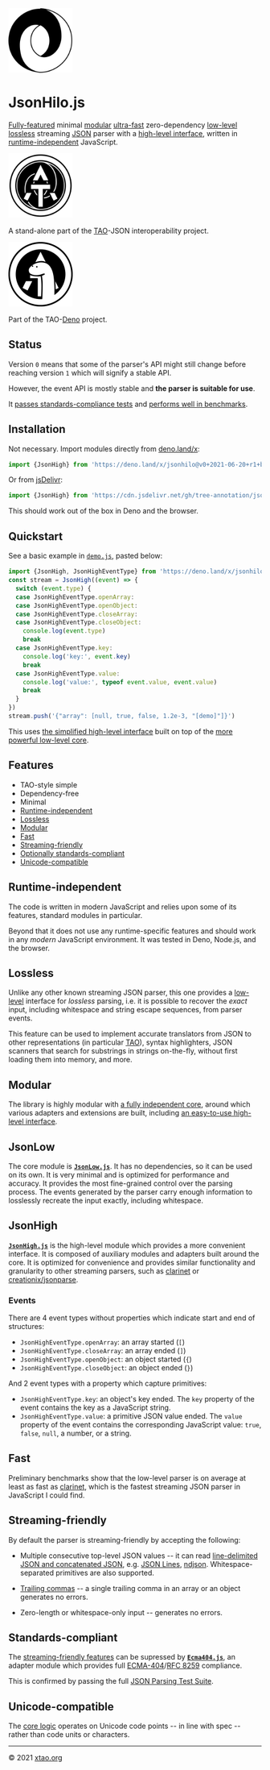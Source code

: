 <img src="logo.png" alt="logo" height="128" />

# JsonHilo.js

[Fully-featured](#features) minimal [modular](#modular) [ultra-fast](#fast) zero-dependency [low-level](#jsonlow) [lossless](#lossless) streaming [JSON](https://json.org) parser with a [high-level interface](#jsonhigh), written in [runtime-independent](#runtime-independent) JavaScript.

<!-- Ultra-fast zero-dependency fully-featured minimal modular low-level lossless streaming [JSON](https://json.org) parser with a high-level interface, written in JavaScript. -->

<img src="tao-json.png" alt="tao-json-logo" height="128" />

A stand-alone part of the [TAO](https://xtao.org)-JSON interoperability project.

<img src="tao-deno.png" alt="tao-deno-logo" height="128" />

Part of the TAO-[Deno](https://deno.land/) project.

## Status

Version `0` means that some of the parser's API might still change before reaching version `1` which will signify a stable API.

However, the event API is mostly stable and **the parser is suitable for use**.

It [passes standards-compliance tests](#standards-compliant) and [performs well in benchmarks](#fast).

## Installation

Not necessary. Import modules directly from [deno.land/x](https://deno.land/x):

```js
import {JsonHigh} from 'https://deno.land/x/jsonhilo@v0+2021-06-20+r1+beta/mod.js'
```

Or from [jsDelivr](https://www.jsdelivr.com/):

```js
import {JsonHigh} from 'https://cdn.jsdelivr.net/gh/tree-annotation/jsonhilo@v0+2021-06-20+r1+beta/mod.js'
```

This should work out of the box in Deno and the browser.

<!-- An easy alternative that will work for all environments is to copy and use [`jsonhilo.bundle.js`](jsonhilo.bundle.js), e.g.:

```
curl https://raw.githubusercontent.com/tree-annotation/json-stream-js/jsonhilo.bundle.js > jsonhilo.bundle.js
```

and then:

```js
import {JsonHigh} from 'jsonhilo.bundle.js'
```

The bundle was obtained with [`deno bundle`](https://deno.land/manual/tools/bundler) and exports the same modules as [`mod.js`](mod.js), all dependencies included. -->

## Quickstart

See a basic example in [`demo.js`](demo.js), pasted below:

```js
import {JsonHigh, JsonHighEventType} from 'https://deno.land/x/jsonhilo@v0+2021-06-20+r1+beta/mod.js'
const stream = JsonHigh((event) => {
  switch (event.type) {
  case JsonHighEventType.openArray:
  case JsonHighEventType.openObject:
  case JsonHighEventType.closeArray:
  case JsonHighEventType.closeObject:
    console.log(event.type)
    break
  case JsonHighEventType.key:
    console.log('key:', event.key)
    break
  case JsonHighEventType.value:
    console.log('value:', typeof event.value, event.value)
    break
  }
})
stream.push('{"array": [null, true, false, 1.2e-3, "[demo]"]}')
```

This uses [the simplified high-level interface](#jsonhigh) built on top of the [more powerful low-level core](#jsonlow).

## Features

* TAO-style simple
* Dependency-free
* Minimal
* [Runtime-independent](#runtime-independent)
* [Lossless](#lossless)
* [Modular](#modular)
* [Fast](#fast)
* [Streaming-friendly](#streaming-friendly)
* [Optionally standards-compliant](#standards-compliant)
* [Unicode-compatible](#unicode-compatible)

## Runtime-independent

The code is written in modern JavaScript and relies upon some of its features, standard modules in particular.

Beyond that it does not use any runtime-specific features and should work in any *modern* JavaScript environment. It was tested in Deno, Node.js, and the browser.

## Lossless

Unlike any other known streaming JSON parser, this one provides a [low-level](#jsonlow) interface for *lossless* parsing, i.e. it is possible to recover the *exact* input, including whitespace and string escape sequences, from parser events.

This feature can be used to implement accurate translators from JSON to other representations (in particular [TAO](https://xtao.org)), syntax highlighters, JSON scanners that search for substrings in strings on-the-fly, without first loading them into memory, and more.

## Modular

The library is highly modular with [a fully independent core](#jsonlow), around which various adapters and extensions are built, including [an easy-to-use high-level interface](#jsonhigh).

## JsonLow

The core module is [**`JsonLow.js`**](JsonLow.js). It has no dependencies, so it can be used on its own. It is very minimal and is optimized for performance and accuracy. It provides the most fine-grained control over the parsing process. The events generated by the parser carry enough information to losslessly recreate the input exactly, including whitespace.

## JsonHigh

[**`JsonHigh.js`**](JsonHigh.js) is the high-level module which provides a more convenient interface. It is composed of auxiliary modules and adapters built around the core. It is optimized for convenience and provides similar functionality and granularity to other streaming parsers, such as [clarinet](https://github.com/dscape/clarinet) or [creationix/jsonparse](https://github.com/creationix/jsonparse).

### Events

There are 4 event types without properties which indicate start and end of structures:

* `JsonHighEventType.openArray`: an array started (`[`)
* `JsonHighEventType.closeArray`: an array ended (`]`)
* `JsonHighEventType.openObject`: an object started (`{`)
* `JsonHighEventType.closeObject`: an object ended (`}`)

And 2 event types with a property which capture primitives:

* `JsonHighEventType.key`: an object's key ended. The `key` property of the event contains the key as a JavaScript string.
* `JsonHighEventType.value`: a primitive JSON value ended. The `value` property of the event contains the corresponding JavaScript value: `true`, `false`, `null`, a number, or a string.

## Fast

Preliminary benchmarks show that the low-level parser is on average at least as fast as [clarinet](https://github.com/dscape/clarinet), which is the fastest streaming JSON parser in JavaScript I could find.

## Streaming-friendly

By default the parser is streaming-friendly by accepting the following:

* Multiple consecutive top-level JSON values -- it can read [line-delimited JSON and concatenated JSON](https://en.wikipedia.org/wiki/JSON_streaming), e.g. [JSON Lines](https://jsonlines.org/), [ndjson](http://ndjson.org/). Whitespace-separated primitives are also supported.

* [Trailing commas](https://developer.mozilla.org/en-US/docs/Web/JavaScript/Reference/Trailing_commas) -- a single trailing comma in an array or an object generates no errors.

* Zero-length or whitespace-only input -- generates no errors.

## Standards-compliant

The [streaming-friendly features](#streaming-friendly) can be supressed by [**`Ecma404.js`**](Ecma404.js), an adapter module which provides full [ECMA-404](https://www.ecma-international.org/wp-content/uploads/ECMA-404_2nd_edition_december_2017.pdf)/[RFC 8259](https://datatracker.ietf.org/doc/html/rfc8259) compliance.

This is confirmed by passing the full [JSON Parsing Test Suite](https://github.com/nst/JSONTestSuite).

## Unicode-compatible

The [core logic](#jsonlow) operates on Unicode code points -- in line with spec -- rather than code units or characters.

***

© 2021 [xtao.org](https://xtao.org)